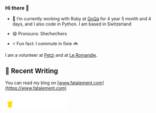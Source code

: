 ### Hi there 👋

<!--
**dianedelallee/dianedelallee** is a ✨ _special_ ✨ repository because its `README.md` (this file) appears on your GitHub profile.
-->

- 🔭 I’m currently working with Ruby at [QoQa](https://www.qoqa.ch/fr) for <!-- qoqa_days starts -->4 year 5 month and 4 days<!-- qoqa_days ends -->, and I also code in Python. I am based in Switzerland 

- 😄 Pronouns: She/her/hers
- ⚡ Fun fact: I commute in fixie 🚲

I am a volunteer at [Petzi](https://www.petzi.ch/fr/association/a-propos-de-petzi/) and at [Le Romandie](https://www.leromandie.ch/).
## 📝 Recent Writing

You can read my blog on [www.fatalement.com](https://www.fatalement.com)

<a href="https://www.buymeacoffee.com/dianedelallee" target="_blank"><img src="https://raw.githubusercontent.com/dianedelallee/dianedelallee/refs/heads/main/buy_coffee.png" width="200" alt="Buy me a coffee"></a>
